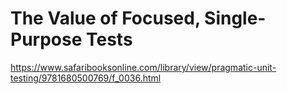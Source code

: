 # The Value of Focused, Single-Purpose Tests

https://www.safaribooksonline.com/library/view/pragmatic-unit-testing/9781680500769/f_0036.html
